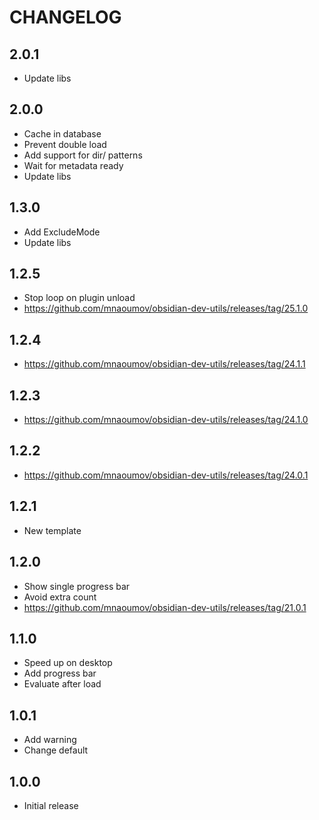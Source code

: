 # CHANGELOG

## 2.0.1

- Update libs

## 2.0.0

- Cache in database
- Prevent double load
- Add support for dir/ patterns
- Wait for metadata ready
- Update libs

## 1.3.0

- Add ExcludeMode
- Update libs

## 1.2.5

- Stop loop on plugin unload
- https://github.com/mnaoumov/obsidian-dev-utils/releases/tag/25.1.0

## 1.2.4

- https://github.com/mnaoumov/obsidian-dev-utils/releases/tag/24.1.1

## 1.2.3

- https://github.com/mnaoumov/obsidian-dev-utils/releases/tag/24.1.0

## 1.2.2

- https://github.com/mnaoumov/obsidian-dev-utils/releases/tag/24.0.1

## 1.2.1

- New template

## 1.2.0

- Show single progress bar
- Avoid extra count
- https://github.com/mnaoumov/obsidian-dev-utils/releases/tag/21.0.1

## 1.1.0

- Speed up on desktop
- Add progress bar
- Evaluate after load

## 1.0.1

- Add warning
- Change default

## 1.0.0

- Initial release
